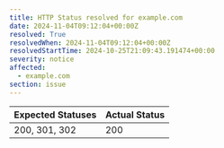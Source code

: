 ```yaml
---
title: HTTP Status resolved for example.com
date: 2024-11-04T09:12:04+00:00Z
resolved: True
resolvedWhen: 2024-11-04T09:12:04+00:00Z
resolvedStartTime: 2024-10-25T21:09:43.191474+00:00
severity: notice
affected:
  - example.com
section: issue
---
```


| Expected Statuses | Actual Status  |
|-------------------|----------------|
| 200, 301, 302 | 200 |

